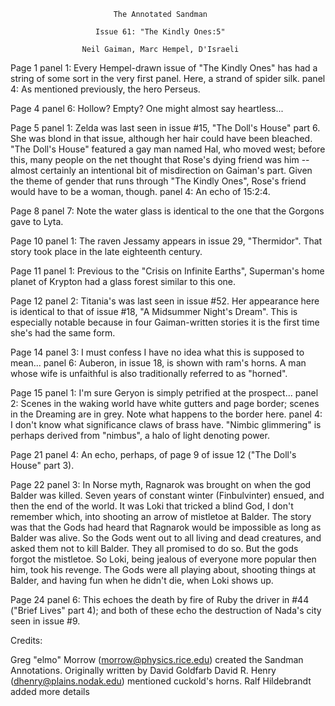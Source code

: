                            The Annotated Sandman

                       Issue 61: "The Kindly Ones:5"

                    Neil Gaiman, Marc Hempel, D'Israeli

Page 1 panel 1: Every Hempel-drawn issue of "The Kindly Ones" has had a string
of some sort in the very first panel. Here, a strand of spider silk.
       panel 4: As mentioned previously, the hero Perseus.

Page 4 panel 6: Hollow? Empty? One might almost say heartless...

Page 5 panel 1: Zelda was last seen in issue #15, "The Doll's House" part 6.
She was blond in that issue, although her hair could have been bleached.
"The Doll's House" featured a gay man named Hal, who moved west; before this,
many people on the net thought that Rose's dying friend was him -- almost
certainly an intentional bit of misdirection on Gaiman's part. Given the
theme of gender that runs through "The Kindly Ones", Rose's friend would have
to be a woman, though.
	  panel 4: An echo of 15:2:4.

Page 8 panel 7: Note the water glass is identical to the one that the Gorgons
gave to Lyta.

Page 10 panel 1: The raven Jessamy appears in issue 29, "Thermidor". That
story took place in the late eighteenth century.

Page 11 panel 1: Previous to the "Crisis on Infinite Earths", Superman's
home planet of Krypton had a glass forest similar to this one.

Page 12 panel 2: Titania's was last seen in issue #52. Her appearance here
is identical to that of issue #18, "A Midsummer Night's Dream". This is
especially notable because in four Gaiman-written stories it is the first
time she's had the same form.

Page 14 panel 3: I must confess I have no idea what this is supposed to mean...
	   panel 6: Auberon, in issue 18, is shown with ram's horns. A man
whose wife is unfaithful is also traditionally referred to as "horned".

Page 15 panel 1: I'm sure Geryon is simply petrified at the prospect...
	   panel 2: Scenes in the waking world have white gutters and page
border; scenes in the Dreaming are in grey. Note what happens to the border
here.
	   panel 4: I don't know what significance claws of brass have. "Nimbic
glimmering" is perhaps derived from "nimbus", a halo of light denoting power.

Page 21 panel 4: An echo, perhaps, of page 9 of issue 12 ("The Doll's House"
part 3).

Page 22 panel 3: In Norse myth, Ragnarok was brought on when the god Balder was
killed. Seven years of constant winter (Finbulvinter) ensued, and then  the end
of the world.
It was Loki that tricked a blind God, I don't remember which, into shooting an
arrow of mistletoe at Balder.
The story was that the Gods had heard that Ragnarok would be impossible as long
as Balder was alive. So the Gods went out to all living and dead creatures, and
asked them not to kill Balder. They all promised to do so.
But the gods forgot the mistletoe.
So Loki, being jealous of everyone more popular then him, took his revenge.
The Gods were all playing about, shooting things at Balder, and having fun when
he didn't die, when Loki shows up.

Page 24 panel 6: This echoes the death by fire of Ruby the driver in #44
("Brief Lives" part 4); and both of these echo the destruction of Nada's
city seen in issue #9.

Credits:

   Greg "elmo" Morrow (morrow@physics.rice.edu) created the Sandman Annotations.
   Originally written by David Goldfarb
   David R. Henry (dhenry@plains.nodak.edu) mentioned cuckold's horns.
   Ralf Hildebrandt added more details
